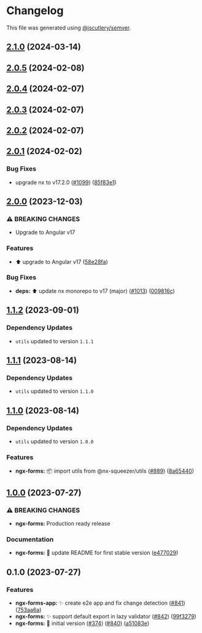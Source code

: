 # Changelog

This file was generated using [@jscutlery/semver](https://github.com/jscutlery/semver).

## [2.1.0](https://github.com/nx-squeezer/squeezer/compare/ngx-forms@2.0.5...ngx-forms@2.1.0) (2024-03-14)

## [2.0.5](https://github.com/nx-squeezer/squeezer/compare/ngx-forms@2.0.4...ngx-forms@2.0.5) (2024-02-08)

## [2.0.4](https://github.com/nx-squeezer/squeezer/compare/ngx-forms@2.0.3...ngx-forms@2.0.4) (2024-02-07)

## [2.0.3](https://github.com/nx-squeezer/squeezer/compare/ngx-forms@2.0.2...ngx-forms@2.0.3) (2024-02-07)

## [2.0.2](https://github.com/nx-squeezer/squeezer/compare/ngx-forms@2.0.1...ngx-forms@2.0.2) (2024-02-07)

## [2.0.1](https://github.com/nx-squeezer/squeezer/compare/ngx-forms@2.0.0...ngx-forms@2.0.1) (2024-02-02)

### Bug Fixes

- upgrade nx to v17.2.0 ([#1099](https://github.com/nx-squeezer/squeezer/issues/1099)) ([85f83e1](https://github.com/nx-squeezer/squeezer/commit/85f83e1b998a0055ef117c0ca507626526b76cac))

## [2.0.0](https://github.com/nx-squeezer/squeezer/compare/ngx-forms@1.1.2...ngx-forms@2.0.0) (2023-12-03)

### ⚠ BREAKING CHANGES

- Upgrade to Angular v17

### Features

- :arrow_up: upgrade to Angular v17 ([58e28fa](https://github.com/nx-squeezer/squeezer/commit/58e28faca36cbed69ca37a57a22b81053d4fccb2))

### Bug Fixes

- **deps:** ⬆️ update nx monorepo to v17 (major) ([#1013](https://github.com/nx-squeezer/squeezer/issues/1013)) ([009816c](https://github.com/nx-squeezer/squeezer/commit/009816c38a8c630610e0c67c1d893d7f7272f2a8))

## [1.1.2](https://github.com/nx-squeezer/squeezer/compare/ngx-forms@1.1.1...ngx-forms@1.1.2) (2023-09-01)

### Dependency Updates

- `utils` updated to version `1.1.1`

## [1.1.1](https://github.com/nx-squeezer/squeezer/compare/ngx-forms@1.1.0...ngx-forms@1.1.1) (2023-08-14)

### Dependency Updates

- `utils` updated to version `1.1.0`

## [1.1.0](https://github.com/nx-squeezer/squeezer/compare/ngx-forms@1.0.0...ngx-forms@1.1.0) (2023-08-14)

### Dependency Updates

- `utils` updated to version `1.0.0`

### Features

- **ngx-forms:** :package: import utils from @nx-squeezer/utils ([#889](https://github.com/nx-squeezer/squeezer/issues/889)) ([8a65440](https://github.com/nx-squeezer/squeezer/commit/8a654401a9629aea02cb01af2a84e8c9b789b79d))

## [1.0.0](https://github.com/nx-squeezer/squeezer/compare/ngx-forms@0.1.0...ngx-forms@1.0.0) (2023-07-27)

### ⚠ BREAKING CHANGES

- **ngx-forms:** Production ready release

### Documentation

- **ngx-forms:** :memo: update README for first stable version ([e477029](https://github.com/nx-squeezer/squeezer/commit/e477029877500f010884e8e025d847dddbbb874e))

## 0.1.0 (2023-07-27)

### Features

- **ngx-forms-app:** :sparkles: create e2e app and fix change detection ([#841](https://github.com/nx-squeezer/squeezer/issues/841)) ([753aa6a](https://github.com/nx-squeezer/squeezer/commit/753aa6afbb070794c06f283cccf6f68ae2e472f5))
- **ngx-forms:** :sparkles: support default export in lazy validator ([#842](https://github.com/nx-squeezer/squeezer/issues/842)) ([99f3279](https://github.com/nx-squeezer/squeezer/commit/99f3279496d6a21d7f9f78c9018bdefa329c40be))
- **ngx-forms:** :tada: initial version ([#374](https://github.com/nx-squeezer/squeezer/issues/374)) ([#840](https://github.com/nx-squeezer/squeezer/issues/840)) ([a51083e](https://github.com/nx-squeezer/squeezer/commit/a51083e551f1c19869ca3a89fccad3fd6b5f38c0))

